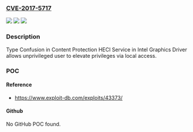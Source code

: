 ### [CVE-2017-5717](https://cve.mitre.org/cgi-bin/cvename.cgi?name=CVE-2017-5717)
![](https://img.shields.io/static/v1?label=Product&message=Intel%20Graphics%20Driver&color=blue)
![](https://img.shields.io/static/v1?label=Version&message=n%2Fa&color=blue)
![](https://img.shields.io/static/v1?label=Vulnerability&message=Elevation%20of%20Privilege&color=brighgreen)

### Description

Type Confusion in Content Protection HECI Service in Intel Graphics Driver allows unprivileged user to elevate privileges via local access.

### POC

#### Reference
- https://www.exploit-db.com/exploits/43373/

#### Github
No GitHub POC found.


